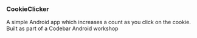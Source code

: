 ### CookieClicker

A simple Android app which increases a count as you click on the cookie. Built as part of a Codebar Android workshop
